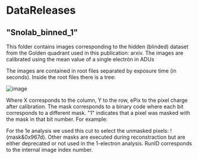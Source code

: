 # DataReleases

## "Snolab_binned_1" 

This folder contains images corresponding to the hidden (blinded) dataset from the Golden quadrant used in this publication: arxiv. The images are calibrated using the mean value of a single electrón in ADUs

The images are contained in root files separated by exposure time (in seconds).
Inside the root files there is a tree:

![image](https://github.com/sensei-skipper/DataReleases/assets/64160793/ece15582-35ff-4381-a0bb-0a93f4520bb6)

Where X corresponds to the column, Y to the row, ePix to the pixel charge after calibration. The mask corresponds to a binary code where each bit corresponds to a different mask. "1" indicates that a pixel was masked with the mask in that bit number. For example:


For the 1e analysis we used this cut to select the unmasked pixels: !(mask&0x967d). Other masks are executed during reconstraction but are either deprecated or not used in the 1-electron analysis. RunID corresponds to the internal image index number.
